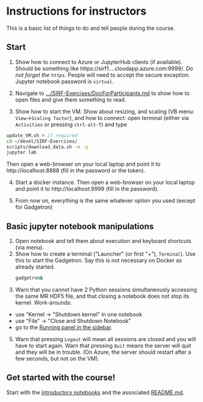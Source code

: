 # Instructions for instructors

This is a basic list of things to do and tell people during the course.

## Start
1. Show how to connect to Azure or JupyterHub clients (if available). Should be something like https://sirf1....cloudapp.azure.com:9999/.
*Do not forget the `https`*. People will need to accept the secure exception. Jupyter notebook password is `virtual`.

2. Navigate to [.../SIRF-Exercises/DocForParticipants.md](DocForParticipants.md) to show how to open files and give them something to read.

3. Show how to start the VM. Show about resizing, and scaling (VB menu: `View`->`Scaling factor`), and how to connect: open terminal (either via `Activities` or pressing `ctrl-alt-T`) and type
  ```bash
  update_VM.sh # if required
  cd ~/devel/SIRF-Exercises/
  scripts/download_data.sh -m -p
  jupyter lab
  ```
  Then open a web-browser on your local laptop and point it to http://localhost:8888 (fill in the password or the token).

4. Start a docker instance.
Then open a web-browser on your local laptop and point it to http://localhost:9999 (fill in the password).

5. From now on, everything is the same whatever option you used (except for Gadgetron)

## Basic jupyter notebook manipulations
1. Open notebook and tell them about execution and keyboard shortcuts (via menu).
3. Show how to create a terminal ("Launcher" (or first "+"), `Terminal`). Use this to start the Gadgetron. Say this is not necessary on Docker as already started.
   ```bash
   gadgetron&
   ```
4. Warn that you cannot have 2 Python sessions simultaneously accessing
the same MR HDF5 file, and that closing a notebook does not stop its kernel.
 Work-arounds:
 - use “Kernel -> "Shutdown kernel" in one notebook
 - use "File" -> "Close and Shutdown Notebook"
 - go to the [Running panel in the sidebar](https://jupyterlab.readthedocs.io/en/stable/user/running.html).

5. Warn that pressing `Logout` will mean all sessions are closed and you will have to start again. Warn that pressing
`Quit` means the server will quit and they will be in trouble. (On Azure, the server should restart after a few seconds,
but not on the VM).

## Get started with the course!
Start with the [introductory notebooks](notebooks/Introductory/) and the associated [README.md](notebooks/Introductory/README.md).



